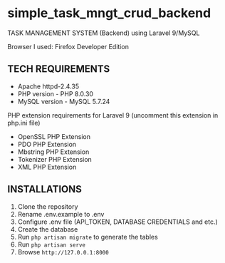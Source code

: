 # simple_task_mngt_crud_backend
TASK MANAGEMENT SYSTEM (Backend) using Laravel 9/MySQL

Browser I used: Firefox Developer Edition

## TECH REQUIREMENTS
- Apache httpd-2.4.35
- PHP version - PHP 8.0.30
- MySQL version - MySQL 5.7.24

PHP extension requirements for Laravel 9 (uncomment this extension in php.ini file)
- OpenSSL PHP Extension
- PDO PHP Extension
- Mbstring PHP Extension
- Tokenizer PHP Extension
- XML PHP Extension

## INSTALLATIONS
1. Clone the repository
2. Rename .env.example to .env
3. Configure .env file (API_TOKEN, DATABASE CREDENTIALS and etc.)
4. Create the database
5. Run `php artisan migrate` to generate the tables
6. Run `php artisan serve`
7. Browse `http://127.0.0.1:8000`